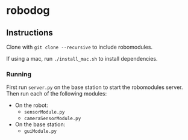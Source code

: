 # robodog

## Instructions

Clone with `git clone --recursive` to include robomodules.

If using a mac, run `./install_mac.sh` to install dependencies.

### Running

First run `server.py` on the base station to start the robomodules server. Then run each of the following modules:

- On the robot:
  - `sensorModule.py`
  - `cameraSensorModule.py`
- On the base station:
  - `guiModule.py`
